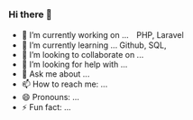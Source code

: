 ### Hi there 👋

- 🔭 I’m currently working on ...　PHP, Laravel
- 🌱 I’m currently learning ... Github, SQL, 
- 👯 I’m looking to collaborate on ...
- 🤔 I’m looking for help with ...
- 💬 Ask me about ...
- 📫 How to reach me: ...
- 😄 Pronouns: ...
- ⚡ Fun fact: ...

